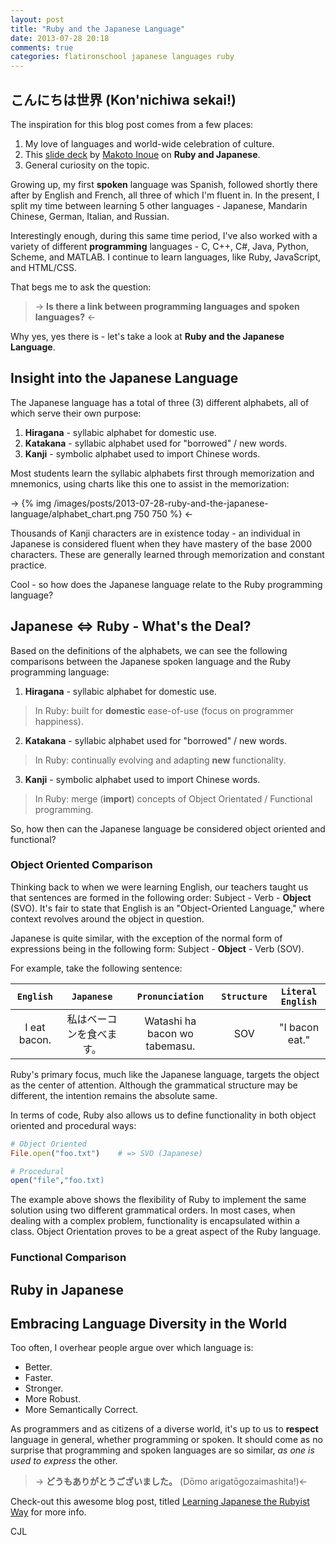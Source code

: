 ```yaml
---
layout: post
title: "Ruby and the Japanese Language"
date: 2013-07-28 20:18
comments: true
categories: flatironschool japanese languages ruby
---
```


## **こんにちは世界** (Kon'nichiwa sekai!)

The inspiration for this blog post comes from a few places:

1. My love of languages and world-wide celebration of culture.
2. This [slide deck](http://www.slideshare.net/inouemak/ruby-and-japanesepdf) by [Makoto Inoue](https://twitter.com/makoto_inoue) on **Ruby and Japanese**.
3. General curiosity on the topic.

Growing up, my first **spoken** language was Spanish, followed shortly there after by English and French, all three of which I'm fluent in. In the present, I split my time between learning 5 other languages - Japanese, Mandarin Chinese, German, Italian, and Russian.  

Interestingly enough, during this same time period, I've also worked with a variety of different **programming** languages - C, C++, C#, Java, Python, Scheme, and MATLAB. I continue to learn languages, like Ruby, JavaScript, and HTML/CSS.  

That begs me to ask the question:  

>-> **Is there a link between programming languages and spoken languages?** <-

Why yes, yes there is - let's take a look at **Ruby and the Japanese Language**.

## Insight into the Japanese Language

The Japanese language has a total of three (3) different alphabets, all of which serve their own purpose:

1. **Hiragana** - syllabic alphabet for domestic use.
2. **Katakana** - syllabic alphabet used for "borrowed" / new words.
3. **Kanji**	  - symbolic alphabet used to import Chinese words.


Most students learn the syllabic alphabets first through memorization and mnemonics, using charts like this one to assist in the memorization:

-> {% img /images/posts/2013-07-28-ruby-and-the-japanese-language/alphabet_chart.png 750 750 %} <-

Thousands of Kanji characters are in existence today - an individual in Japanese is considered fluent when they have mastery of the base 2000 characters. These are generally learned through memorization and constant practice.  

Cool - so how does the Japanese language relate to the Ruby programming language?

## Japanese <=> Ruby - What's the Deal?

Based on the definitions of the alphabets, we can see the following comparisons between the Japanese spoken language and the Ruby programming language:

1. **Hiragana** - syllabic alphabet for domestic use.
> In Ruby: built for **domestic** ease-of-use (focus on programmer happiness).
2. **Katakana** - syllabic alphabet used for "borrowed" / new words.
> In Ruby: continually evolving and adapting **new** functionality.
3. **Kanji**	  - symbolic alphabet used to import Chinese words.
> In Ruby: merge (**import**) concepts of Object Orientated / Functional programming.

So, how then can the Japanese language be considered object oriented and functional?

### Object Oriented Comparison

Thinking back to when we were learning English, our teachers taught us that sentences are formed in the following order: Subject - Verb - **Object** (SVO). It's fair to state that English is an "Object-Oriented Language," where context revolves around the object in question.  

Japanese is quite similar, with the exception of the normal form of expressions being in the following form: Subject - **Object** - Verb (SOV).  

For example, take the following sentence:

|`English`|`Japanese`|`Pronunciation`|`Structure`|`Literal English`
|:-:|:-:|:-:|:-:|:-:
|I eat bacon.|私はベーコンを食べます。|Watashi ha bacon wo tabemasu.|SOV|"I bacon eat."

Ruby's primary focus, much like the Japanese language, targets the object as the center of attention. Although the grammatical structure may be different, the intention remains the absolute same.  

In terms of code, Ruby also allows us to define functionality in both object oriented and procedural ways:  

```ruby
# Object Oriented
File.open("foo.txt")	# => SVO (Japanese)

# Procedural
open("file","foo.txt)
``` 
The example above shows the flexibility of Ruby to implement the same solution using two different grammatical orders. In most cases, when dealing with a complex problem, functionality is encapsulated within a class. Object Orientation proves to be a great aspect of the Ruby language.

### Functional Comparison

## Ruby in Japanese

## Embracing Language Diversity in the World

Too often, I overhear people argue over which language is:  

- Better.
- Faster.
- Stronger.
- More Robust.
- More Semantically Correct.

As programmers and as citizens of a diverse world, it's up to us to **respect** language in general, whether programming or spoken. It should come as no surprise that programming and spoken languages are so similar, _as one is used to express_ the other.  

>-> **どうもありがとうございました。** (Dōmo arigatōgozaimashita!)<-

Check-out this awesome blog post, titled [Learning Japanese the Rubyist Way](http://blog.new-bamboo.co.uk/2010/12/17/learning-japanese-the-rubyist-way) for more info.  

CJL